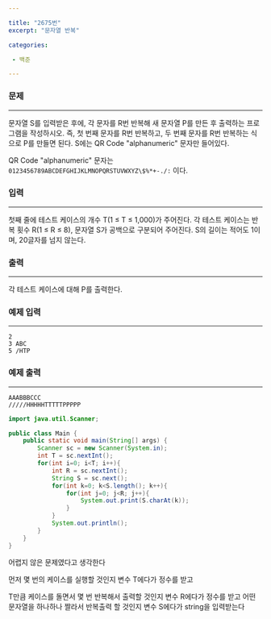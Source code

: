```yaml
---

title: "2675번"
excerpt: "문자열 반복"

categories:

 - 백준 

---
```


### 문제

---

문자열 S를 입력받은 후에, 각 문자를 R번 반복해 새 문자열 P를 만든 후 출력하는 프로그램을 작성하시오. 즉, 첫 번째 문자를 R번 반복하고, 두 번째 문자를 R번 반복하는 식으로 P를 만들면 된다. S에는 QR Code "alphanumeric" 문자만 들어있다.

QR Code "alphanumeric" 문자는 `0123456789ABCDEFGHIJKLMNOPQRSTUVWXYZ\$%*+-./:` 이다.



### 입력

---

첫째 줄에 테스트 케이스의 개수 T(1 ≤ T ≤ 1,000)가 주어진다. 각 테스트 케이스는 반복 횟수 R(1 ≤ R ≤ 8), 문자열 S가 공백으로 구분되어 주어진다. S의 길이는 적어도 1이며, 20글자를 넘지 않는다. 



### 출력

---

각 테스트 케이스에 대해 P를 출력한다.



### 예제 입력

---

```
2
3 ABC
5 /HTP
```



### 예제 출력

---

```
AAABBBCCC
/////HHHHHTTTTTPPPPP
```





```java
import java.util.Scanner;

public class Main {
    public static void main(String[] args) {
        Scanner sc = new Scanner(System.in);
        int T = sc.nextInt();
        for(int i=0; i<T; i++){
            int R = sc.nextInt();
            String S = sc.next();
            for(int k=0; k<S.length(); k++){
                for(int j=0; j<R; j++){
                    System.out.print(S.charAt(k));
                }
            }
            System.out.println();
        }
    }
}
```

어렵지 않은 문제였다고 생각한다



먼저 몇 번의 케이스를 실행할 것인지 변수 T에다가 정수를 받고

T만큼 케이스를 돌면서 몇 번 반복해서 출력할 것인지 변수 R에다가 정수를 받고 어떤 문자열을 하나하나 짤라서 반복출력 할 것인지 변수 S에다가 string을 입력받는다

